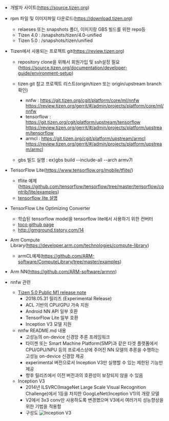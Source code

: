 * 개발자 사이트(https://source.tizen.org)

* rpm 파일 및 이미지파일 다운로드(https://download.tizen.org)
  * relaeses 또는 snapshots 폴더, 이미지랑 GBS 빌드를 위한 repo등
  * Tizen 4.0 : /snapshots/tizen/4.0-unified
  * Tizen 5.0 : /snapshots/tizen/unified

* Tizen에서 사용되는 프로젝트 git(https://review.tizen.org)
  * repository clone을 위해서 회원가입 및 ssh설정 필요(https://source.tizen.org/documentation/developer-guide/environment-setup)

  * tizen git 참고 프로젝트 리스트(origin/tizen 또는 origin/upstream branch확인)
    * nnfw : https://git.tizen.org/cgit/platform/core/ml/nnfw
             https://review.tizen.org/gerrit/#/admin/projects/platform/core/ml/nnfw
    * tensorflow : https://git.tizen.org/cgit/platform/upstream/tensorflow
             https://review.tizen.org/gerrit/#/admin/projects/platform/upstream/tensorflow
    * armcl : https://git.tizen.org/cgit/platform/upstream/armcl
             https://review.tizen.org/gerrit/#/admin/projects/platform/upstream/armcl

  * gbs 빌드 실행 : ex)gbs build --include-all --arch armv7l

* TensorFlow Lite(https://www.tensorflow.org/mobile/tflite/)
  * tflite 예제(https://github.com/tensorflow/tensorflow/tree/master/tensorflow/contrib/lite/examples)
  * [tensorflow lite 설명](https://jaehwant.github.io/machinelearning/2018/01/04/9/)
  
* TensorFlow Lite Optimizing Converter
  * 학습된 tensorflow model을 tensorflow lite에서 사용하기 위한 컨버터
  * [toco github page](http://blog.canapio.com/tag/FlatBuffer)
  * http://gmground.tistory.com/14

* Arm Compute Library(https://developer.arm.com/technologies/compute-library)
  * armCL예제(https://github.com/ARM-software/ComputeLibrary/tree/master/examples)

* Arm NN(https://github.com/ARM-software/armnn)

* nnfw 관련
  * [Tizen 5.0 Public M1 release note](https://developer.tizen.org/tizen/release-notes/tizen-5.0-public-m1)
    * 2018.05.31 릴리즈 (Experimental Release)
    * ACL 기반의 CPU/GPU 가속 지원
    * Android NN API 일부 호환
    * TensorFlow Lite 일부 호환
    * Inception V3 모델 지원
  * nnfw README.md 내용
    * 고성능의 on-device 신경망 추론 프레임워크
    * 타이젠 또는 Smart Machine Platform(SMP)과 같은 타겟 플랫폼에서 CPU/GPU/NPU 등의 프로세스상에 주어진 NN 모델의 추론을 수행하는 고성능 on-device 신경망 제공
    * experimental 버전으로서 Inception V3만 실행할 수 있는 제한된 기능만 제공
    * 향후 릴리즈에서 이전 버전과의 호환성이 보장되지 않을 수 있음
  * Inception V3
    * 2014년 ILSVRC(ImageNet Large Scale Visual Recognition Challenge)에서 1등을 차지한 GoogLeNet(Inception V1)의 개량 모델
    * V2에서 3x3 conv만 사용하도록 변경했으며 V3에서 여러가지 성능향상을 위한 기법을 적용함
    * 구성도
    ![Inception V3](https://cloud.google.com/tpu/docs/images/inceptionv3onc--oview.png)
